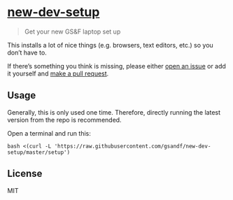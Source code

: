# [new-dev-setup](https://gsandf.github.io/new-dev-setup/)

> Get your new GS&F laptop set up

This installs a lot of nice things (e.g. browsers, text editors, etc.) so you don’t have to.

If there’s something you think is missing, please either [open an issue](https://github.com/gsandf/new-dev-setup/issues/new) or add it yourself and [make a pull request](https://github.com/gsandf/new-dev-setup/compare).

## Usage

Generally, this is only used one time.  Therefore, directly running the latest version from the repo is recommended.

Open a terminal and run this:

```shell
bash <(curl -L 'https://raw.githubusercontent.com/gsandf/new-dev-setup/master/setup')
```

## License

MIT
